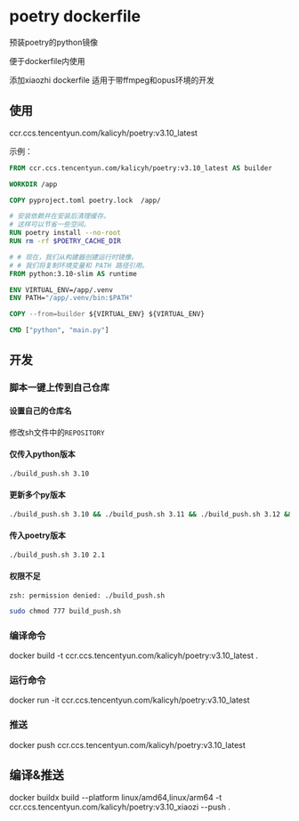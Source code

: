 # poetry dockerfile

预装poetry的python镜像

便于dockerfile内使用

添加xiaozhi dockerfile 适用于带ffmpeg和opus环境的开发

## 使用

ccr.ccs.tencentyun.com/kalicyh/poetry:v3.10_latest

示例：

```dockerfile
FROM ccr.ccs.tencentyun.com/kalicyh/poetry:v3.10_latest AS builder

WORKDIR /app

COPY pyproject.toml poetry.lock  /app/

# 安装依赖并在安装后清理缓存。
# 这样可以节省一些空间。
RUN poetry install --no-root
RUN rm -rf $POETRY_CACHE_DIR

# # 现在，我们从构建器创建运行时镜像。
# # 我们将复制环境变量和 PATH 路径引用。
FROM python:3.10-slim AS runtime

ENV VIRTUAL_ENV=/app/.venv
ENV PATH="/app/.venv/bin:$PATH"

COPY --from=builder ${VIRTUAL_ENV} ${VIRTUAL_ENV}

CMD ["python", "main.py"]

```

## 开发

### 脚本一键上传到自己仓库

#### 设置自己的仓库名

修改sh文件中的`REPOSITORY`

#### 仅传入python版本

```sh
./build_push.sh 3.10
```

#### 更新多个py版本

```sh
./build_push.sh 3.10 && ./build_push.sh 3.11 && ./build_push.sh 3.12 && ./build_push.sh 3.13
```

#### 传入poetry版本

```sh
./build_push.sh 3.10 2.1
```

#### 权限不足

`zsh: permission denied: ./build_push.sh`

```sh
sudo chmod 777 build_push.sh
```

### 编译命令

docker build -t ccr.ccs.tencentyun.com/kalicyh/poetry:v3.10_latest .

### 运行命令

docker run -it ccr.ccs.tencentyun.com/kalicyh/poetry:v3.10_latest

### 推送

docker push ccr.ccs.tencentyun.com/kalicyh/poetry:v3.10_latest

## 编译&推送
docker buildx build --platform linux/amd64,linux/arm64 -t ccr.ccs.tencentyun.com/kalicyh/poetry:v3.10_xiaozi --push .
